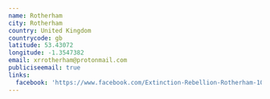 ```yaml
---
name: Rotherham
city: Rotherham
country: United Kingdom
countrycode: gb
latitude: 53.43072
longitude: -1.3547382
email: xrrotherham@protonmail.com
publiciseemail: true
links:
  facebook: 'https://www.facebook.com/Extinction-Rebellion-Rotherham-104710447851875/'
---
```


